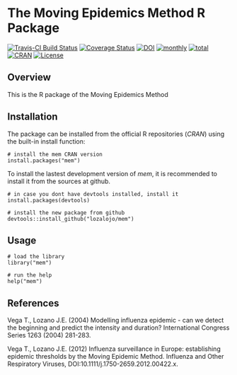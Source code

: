 # The Moving Epidemics Method R Package

[![Travis-CI Build Status](https://travis-ci.org/lozalojo/mem.svg?branch=master)](https://travis-ci.org/lozalojo/mem)
[![Coverage Status](https://img.shields.io/codecov/c/github/lozalojo/mem/master.svg)](https://codecov.io/github/lozalojo/mem?branch=master)
[![DOI](https://zenodo.org/badge/47120918.svg)](https://zenodo.org/badge/latestdoi/47120918)
[![monthly](http://cranlogs.r-pkg.org/badges/mem)](https://www.rpackages.io/package/mem)
[![total](http://cranlogs.r-pkg.org/badges/grand-total/mem)](https://www.rpackages.io/package/mem)
[![CRAN](http://www.r-pkg.org/badges/version/mem?color=009999)](https://cran.r-project.org/package=mem)
[![License](https://img.shields.io/badge/license-GPL%20%28%3E=%202%29-lightgrey.svg?style=flat)](http://www.gnu.org/licenses/gpl-2.0.html)

## Overview

This is the R package of the Moving Epidemics Method

## Installation

The package can be installed from the official R repositories (*CRAN*) using the built-in install function:

```
# install the mem CRAN version
install.packages("mem")
```

To install the lastest development version of *mem*, it is recommended to install it from the sources at github.


```
# in case you dont have devtools installed, install it
install.packages(devtools)

# install the new package from github
devtools::install_github("lozalojo/mem")
```

## Usage

```
# load the library
library("mem")

# run the help
help("mem")
```

## References

Vega T., Lozano J.E. (2004) Modelling influenza epidemic - can we detect the beginning 
and predict the intensity and duration? International Congress Series 1263 (2004) 
281-283.

Vega T., Lozano J.E. (2012) Influenza surveillance in Europe: establishing epidemic 
thresholds by the Moving Epidemic Method. Influenza and Other Respiratory Viruses, 
DOI:10.1111/j.1750-2659.2012.00422.x.
